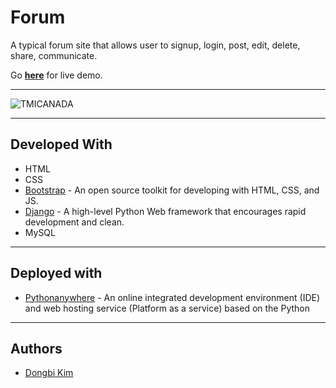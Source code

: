 # Forum

A typical forum site that allows user to signup, login, post, edit, delete, share, communicate.

Go **[here](https://dbk81587.pythonanywhere.com/board)** for live demo.

---

![TMICANADA](https://user-images.githubusercontent.com/40073162/56700757-ddf82e80-66c9-11e9-92d7-893c9ac43b16.jpeg)

---

## Developed With

* HTML
* CSS
* [Bootstrap](https://getbootstrap.com/) - An open source toolkit for developing with HTML, CSS, and JS.
* [Django](https://www.djangoproject.com/) - A high-level Python Web framework that encourages rapid development and clean.
* MySQL

---

## Deployed with

* [Pythonanywhere](https://www.pythonanywhere.com/) - An online integrated development environment (IDE) and web hosting service (Platform as a service) based on the Python

---

## Authors

* [Dongbi Kim](https://github.com/dbk81587)

